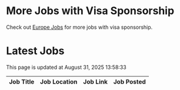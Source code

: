 # More Jobs with Visa Sponsorship

Check out [Europe Jobs](https://github.com/sureshparimi/europejobs#latest-jobs) for more jobs with visa sponsorship.

# Latest Jobs

This page is updated at August 31, 2025 13:58:33

| Job Title | Job Location | Job Link | Job Posted |
| --- | --- | --- | --- |
